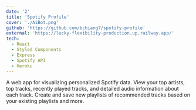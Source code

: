```yaml
---
date: '2'
title: 'Spotify Profile'
cover: './AiBot.png'
github: 'https://github.com/bchiang7/spotify-profile'
external: 'https://lucky-flexibility-production.up.railway.app/'
tech:
  - React
  - Styled Components
  - Express
  - Spotify API
  - Heroku
---
```


A web app for visualizing personalized Spotify data. View your top artists, top tracks, recently played tracks, and detailed audio information about each track. Create and save new playlists of recommended tracks based on your existing playlists and more.
